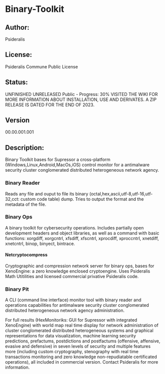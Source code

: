 # Binary-Toolkit
## Author: 
Psideralis
## License: 
Psideralis Commune Public License
## Status:
UNFINISHED UNRELEASED
Public - Progress: 30%
VISITED THE WIKI FOR MORE INFORMATION ABOUT INSTALLATION, USE AND DERIVATES. A ZIP RELEASE IS DATED FOR THE END OF 2023.
## Version
00.00.001.001
## Description:
Binary Toolkit bases for Supressor a cross-platform (Windows,Linux,Android,MacOs,iOS) control monitor for a antimalware security cluster conglomerated distributed heterogeneous network agency.

### Binary Reader
Reads any file and ouput to file its binary (octal,hex,ascii,utf-8,utf-16,utf-32,cct: custom code table) dump. Tries to output the format and the metadata of the file.

### Binary Ops
A binary toolkit for cybersecurity operations. Includes partially open development headers and object libraries, as well as a command with basic functions: xorgdiff, xorgcntrl, xfsdiff, xfscntrl, xprocdiff, xproccntrl, xnetdiff, xnetcntrl, binop, binyect, bintrace.

#### Netcryptocompress
Cryptographic and compression network server for binary ops, bases for XenoEngine: a zero knowledge enclosed cryptoengine. Uses Psideralis Math Utitilities and licensed commercial privative Psideralis code.

### Binary Pit
A CLI (command line interface) monitor tool with binary reader and operations capabilities for antimalware security cluster conglomerated distributed heterogeneous network agency administration.

For full results (HexMonitoriks: GUI for Supressor with integrated XenoEngine) with world map real time display for network administration of cluster conglomerated distributed heterogeneous systems and graphical representations for data visualization, machine learning security predictions, prefactums, postdictions and postfactums (offensive, affensive, evasive and defensive) in seven levels of security and multiple features more (including custom cryptography, stenography with real time transactions monitoring and zero knowledge non-repudiatable certificated operations), all included in commercial version. Contact Psideralis for more information.
